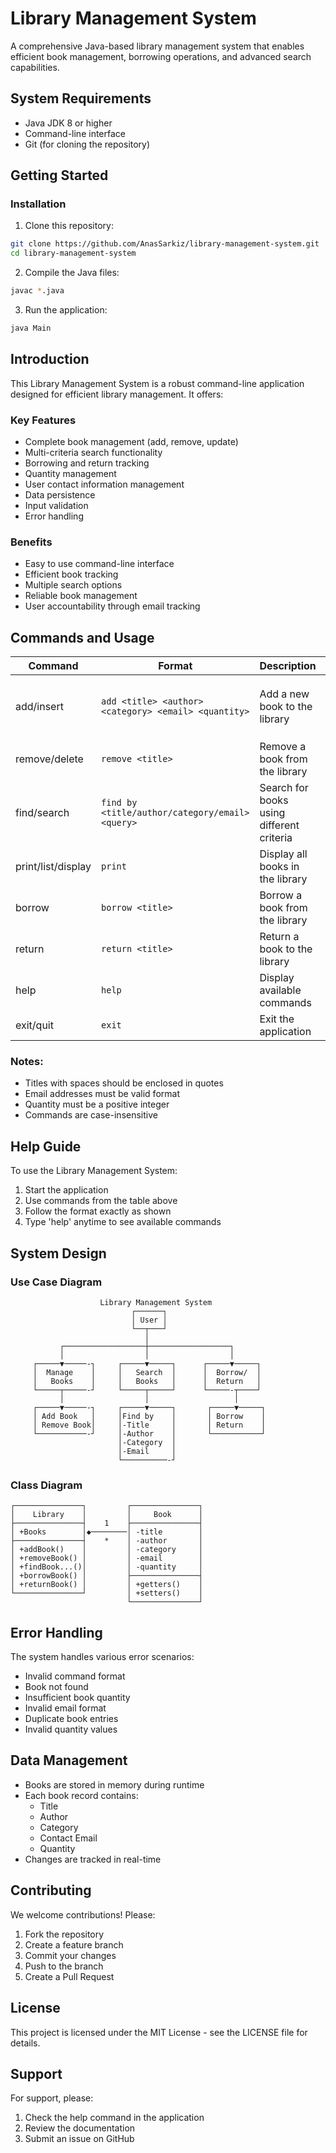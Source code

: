 # Library Management System

A comprehensive Java-based library management system that enables efficient book management, borrowing operations, and advanced search capabilities.

## System Requirements

- Java JDK 8 or higher
- Command-line interface
- Git (for cloning the repository)

## Getting Started

### Installation

1. Clone this repository:
```bash
git clone https://github.com/AnasSarkiz/library-management-system.git
cd library-management-system
```

2. Compile the Java files:
```bash
javac *.java
```

3. Run the application:
```bash
java Main
```

## Introduction

This Library Management System is a robust command-line application designed for efficient library management. It offers:

### Key Features
- Complete book management (add, remove, update)
- Multi-criteria search functionality
- Borrowing and return tracking
- Quantity management
- User contact information management
- Data persistence
- Input validation
- Error handling

### Benefits
- Easy to use command-line interface
- Efficient book tracking
- Multiple search options
- Reliable book management
- User accountability through email tracking

## Commands and Usage

| Command | Format | Description | Example |
|---------|---------|-------------|----------|
| add/insert | `add <title> <author> <category> <email> <quantity>` | Add a new book to the library | `add "Java Programming" "John Doe" "Programming" "john@email.com" 5` |
| remove/delete | `remove <title>` | Remove a book from the library | `remove "Java Programming"` |
| find/search | `find by <title/author/category/email> <query>` | Search for books using different criteria | `find by author "John Doe"` |
| print/list/display | `print` | Display all books in the library | `print` |
| borrow | `borrow <title>` | Borrow a book from the library | `borrow "Java Programming"` |
| return | `return <title>` | Return a book to the library | `return "Java Programming"` |
| help | `help` | Display available commands | `help` |
| exit/quit | `exit` | Exit the application | `exit` |

### Notes:
- Titles with spaces should be enclosed in quotes
- Email addresses must be valid format
- Quantity must be a positive integer
- Commands are case-insensitive

## Help Guide

To use the Library Management System:

1. Start the application
2. Use commands from the table above
3. Follow the format exactly as shown
4. Type 'help' anytime to see available commands

## System Design

### Use Case Diagram
```
                    Library Management System
                           ┌──────┐
                           │ User │
                           └──┬───┘
                              │
           ┌──────────────────┼──────────────────┐
           │                  │                  │
     ┌─────▼─────-┐     ┌─────▼─────┐      ┌─────▼─────┐
     │  Manage    │     │   Search  │      │  Borrow/  │
     │   Books    │     │   Books   │      │  Return   │
     └─────┬─────-┘     └─────┬─────┘      └─────-┬────┘
           │                  │                   │
     ┌─────▼─────-┐     ┌─────▼─────┐       ┌─────▼─────┐
     │ Add Book   │     │Find by    │       │ Borrow    │
     │ Remove Book│     │-Title     │       │ Return    │
     └───────────-┘     │-Author    │       └───────────┘
                        │-Category  │
                        │-Email     │
                        └──────────-┘
```

### Class Diagram
```
┌───────────────┐         ┌───────────────┐
│    Library    │         │     Book      │
├───────────────┤    1    ├───────────────┤
│ +Books        │◆────────│ -title        │
├───────────────┤    *    │ -author       │
│ +addBook()    │         │ -category     │
│ +removeBook() │         │ -email        │
│ +findBook...()│         │ -quantity     │
│ +borrowBook() │         ├───────────────┤
│ +returnBook() │         │ +getters()    │
└───────────────┘         │ +setters()    │
                          └───────────────┘
```

## Error Handling

The system handles various error scenarios:
- Invalid command format
- Book not found
- Insufficient book quantity
- Invalid email format
- Duplicate book entries
- Invalid quantity values

## Data Management

- Books are stored in memory during runtime
- Each book record contains:
  - Title
  - Author
  - Category
  - Contact Email
  - Quantity
- Changes are tracked in real-time

## Contributing

We welcome contributions! Please:
1. Fork the repository
2. Create a feature branch
3. Commit your changes
4. Push to the branch
5. Create a Pull Request

## License

This project is licensed under the MIT License - see the LICENSE file for details.

## Support

For support, please:
1. Check the help command in the application
2. Review the documentation
3. Submit an issue on GitHub
